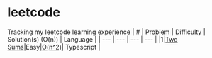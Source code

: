 # leetcode
Tracking my leetcode learning experience
| # | Problem | Difficulty | Solution(s) (O(n)) | Language |
| --- | --- | --- | --- | 
|1|[Two Sums](https://leetcode.com/problems/two-sum)|Easy|[O(n^2)](https://github.com/kndwin/leetcode/blob/master/solutions/1-two-sums.ts)| Typescript |
